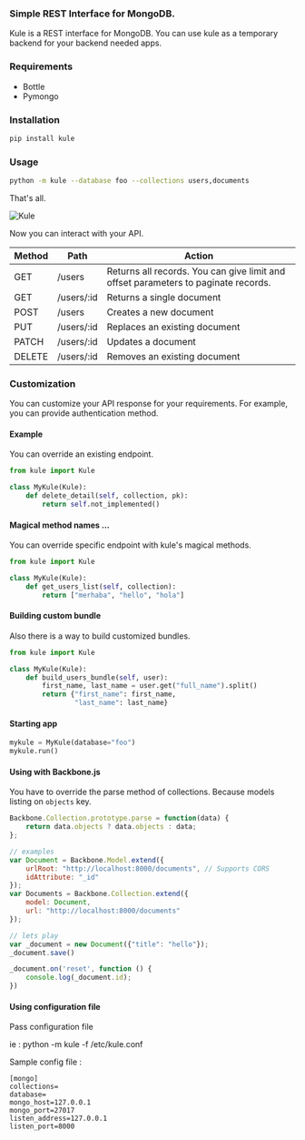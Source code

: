 ### Simple REST Interface for MongoDB.

Kule is a REST interface for MongoDB. You can use kule as a temporary backend for your backend needed apps.

### Requirements

 - Bottle
 - Pymongo

### Installation

```sh
pip install kule
```

### Usage

```sh
python -m kule --database foo --collections users,documents
```

That's all. 

![Kule](http://i.imgur.com/OGeijqr.png)


Now you can interact with your API.


| Method        | Path          |           Action              |
| ------------- |---------------| ------------------------------|
| GET           | /users        | Returns all records. You can give limit and offset parameters to paginate records.     |
| GET           | /users/:id    | Returns a single document     |
| POST          | /users        | Creates a new document        |
| PUT           | /users/:id    | Replaces an existing document |
| PATCH         | /users/:id    | Updates a document            |
| DELETE        | /users/:id    | Removes an existing document  |



### Customization

You can customize your API response for your requirements.
For example, you can provide authentication method.

#### Example

You can override an existing endpoint.

```python
from kule import Kule

class MyKule(Kule):
    def delete_detail(self, collection, pk):
        return self.not_implemented()
```

#### Magical method names ...

You can override specific endpoint with kule's magical methods.

```python
from kule import Kule

class MyKule(Kule):
    def get_users_list(self, collection):
        return ["merhaba", "hello", "hola"]
```

#### Building custom bundle

Also there is a way to build customized bundles.

```python
from kule import Kule

class MyKule(Kule):
    def build_users_bundle(self, user):
        first_name, last_name = user.get("full_name").split()
        return {"first_name": first_name, 
                "last_name": last_name}
```

#### Starting app

```python
mykule = MyKule(database="foo")
mykule.run()
```

#### Using with Backbone.js

You have to override the parse method of collections. Because models listing
on `objects` key.

```javascript
Backbone.Collection.prototype.parse = function(data) {
    return data.objects ? data.objects : data;
};

// examples
var Document = Backbone.Model.extend({
    urlRoot: "http://localhost:8000/documents", // Supports CORS
    idAttribute: "_id"
});
var Documents = Backbone.Collection.extend({
    model: Document,
    url: "http://localhost:8000/documents"
});

// lets play
var _document = new Document({"title": "hello"});
_document.save()

_document.on('reset', function () {
    console.log(_document.id);
})
```

#### Using configuration file

Pass configuration file 

ie : python -m kule -f /etc/kule.conf

Sample config file :

```
[mongo]
collections=
database=
mongo_host=127.0.0.1
mongo_port=27017
listen_address=127.0.0.1
listen_port=8000
```
